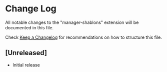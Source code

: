 # Change Log

All notable changes to the "manager-shablons" extension will be documented in this file.

Check [Keep a Changelog](http://keepachangelog.com/) for recommendations on how to structure this file.

## [Unreleased]

- Initial release